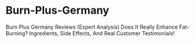 # Burn-Plus-Germany
Burn Plus Germany Reviews (Expert Analysis) Does It Really Enhance Fat-Burning? Ingredients, Side Effects, And Real Customer Testimonials!

